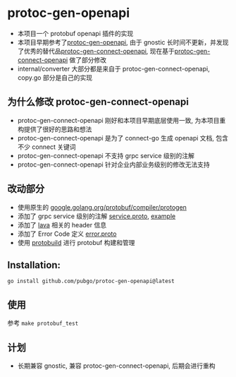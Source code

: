 # protoc-gen-openapi

- 本项目一个 protobuf openapi 插件的实现
- 本项目早期参考了[protoc-gen-openapi](https://github.com/google/gnostic/tree/master/cmd/protoc-gen-openapi), 由于 gnostic 长时间不更新，并发现了优秀的替代品[protoc-gen-connect-openapi](https://github.com/sudorandom/protoc-gen-connect-openapi),  现在基于[protoc-gen-connect-openapi](https://github.com/sudorandom/protoc-gen-connect-openapi) 做了部分修改
- internal/converter 大部分都是来自于 protoc-gen-connect-openapi, copy.go 部分是自己的实现

## 为什么修改 protoc-gen-connect-openapi
- protoc-gen-connect-openapi 刚好和本项目早期底层使用一致, 为本项目重构提供了很好的思路和想法
- protoc-gen-connect-openapi 是为了 connect-go 生成 openapi 文档, 包含不少 connect 关键词
- protoc-gen-connect-openapi 不支持 grpc service 级别的注解
- protoc-gen-connect-openapi 针对企业内部业务级别的修改无法支持

## 改动部分

- 使用原生的 [google.golang.org/protobuf/compiler/protogen](https://pkg.go.dev/google.golang.org/protobuf/compiler/protogen)
- 添加了 grpc service 级别的注解 [service.proto](./proto/openapiv3/service.proto), [example](./examples/tests/openapiv3annotations/message.proto)
- 添加了 [lava](https://github.com/pubgo/lava) 相关的 header 信息
- 添加了 Error Code 定义 [error.proto](https://github.com/pubgo/funk/blob/master/proto/errorpb/errors.proto)
- 使用 [protobuild](https://github.com/pubgo/protobuild) 进行 protobuf 构建和管理

 ## Installation:

    go install github.com/pubgo/protoc-gen-openapi@latest

## 使用

参考 `make protobuf_test`

## 计划

- 长期兼容 gnostic, 兼容 protoc-gen-connect-openapi, 后期会进行重构
